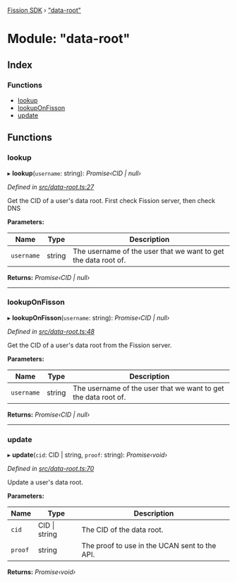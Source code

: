[Fission SDK](../README.md) › ["data-root"](_data_root_.md)

# Module: "data-root"

## Index

### Functions

* [lookup](_data_root_.md#lookup)
* [lookupOnFisson](_data_root_.md#lookuponfisson)
* [update](_data_root_.md#update)

## Functions

###  lookup

▸ **lookup**(`username`: string): *Promise‹CID | null›*

*Defined in [src/data-root.ts:27](https://github.com/fission-suite/webnative/blob/3b06253/src/data-root.ts#L27)*

Get the CID of a user's data root.
First check Fission server, then check DNS

**Parameters:**

Name | Type | Description |
------ | ------ | ------ |
`username` | string | The username of the user that we want to get the data root of.  |

**Returns:** *Promise‹CID | null›*

___

###  lookupOnFisson

▸ **lookupOnFisson**(`username`: string): *Promise‹CID | null›*

*Defined in [src/data-root.ts:48](https://github.com/fission-suite/webnative/blob/3b06253/src/data-root.ts#L48)*

Get the CID of a user's data root from the Fission server.

**Parameters:**

Name | Type | Description |
------ | ------ | ------ |
`username` | string | The username of the user that we want to get the data root of.  |

**Returns:** *Promise‹CID | null›*

___

###  update

▸ **update**(`cid`: CID | string, `proof`: string): *Promise‹void›*

*Defined in [src/data-root.ts:70](https://github.com/fission-suite/webnative/blob/3b06253/src/data-root.ts#L70)*

Update a user's data root.

**Parameters:**

Name | Type | Description |
------ | ------ | ------ |
`cid` | CID &#124; string | The CID of the data root. |
`proof` | string | The proof to use in the UCAN sent to the API.  |

**Returns:** *Promise‹void›*
